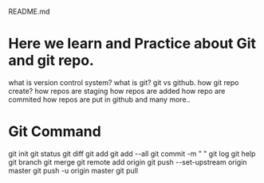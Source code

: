 README.md

# Here we learn and Practice about Git and git repo.

what is version control system?
what is git?
git vs github.
how git repo create?
how repos are staging
how repos are added
how repo are commited
how repos are put in github  and many more..

# Git Command 
git init
git status
git diff
git add
git add --all
git commit -m " "
git log
git help
git branch
git merge
git remote add origin 
git push --set-upstream origin master
git push -u origin master
git pull
